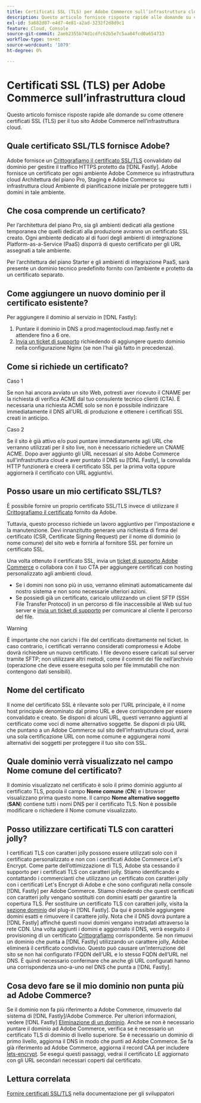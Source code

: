 ```yaml
---
title: Certificati SSL (TLS) per Adobe Commerce sull’infrastruttura cloud
description: Questo articolo fornisce risposte rapide alle domande su come ottenere certificati SSL (TLS) per il tuo sito Adobe Commerce nell’infrastruttura cloud.
exl-id: 5a682d07-e4d7-4e81-a2ad-3232f2d8d9c1
feature: Cloud, Console
source-git-commit: 2aeb2355b74d1cdfc62b5e7c5aa04fcd0a654733
workflow-type: tm+mt
source-wordcount: '1079'
ht-degree: 0%

---
```


# Certificati SSL (TLS) per Adobe Commerce sull’infrastruttura cloud

Questo articolo fornisce risposte rapide alle domande su come ottenere certificati SSL (TLS) per il tuo sito Adobe Commerce nell’infrastruttura cloud.

## Quale certificato SSL/TLS fornisce Adobe?

Adobe fornisce un [Crittografiamo il certificato SSL/TLS](https://letsencrypt.org/) convalidato dal dominio per gestire il traffico HTTPS protetto da [!DNL Fastly]. Adobe fornisce un certificato per ogni ambiente Adobe Commerce su infrastruttura cloud Architettura del piano Pro, Staging e Adobe Commerce su infrastruttura cloud Ambiente di pianificazione iniziale per proteggere tutti i domini in tale ambiente.

## Che cosa comprende un certificato?

Per l’architettura del piano Pro, sia gli ambienti dedicati alla gestione temporanea che quelli dedicati alla produzione avranno un certificato SSL creato. Ogni ambiente dedicato al di fuori degli ambienti di integrazione Platform-as-a-Service (PaaS) disporrà di questo certificato per gli URL assegnati a tale ambiente.

Per l’architettura del piano Starter e gli ambienti di integrazione PaaS, sarà presente un dominio tecnico predefinito fornito con l’ambiente e protetto da un certificato separato.

## Come aggiungere un nuovo dominio per il certificato esistente?

Per aggiungere il dominio al servizio in [!DNL Fastly]:

1. Puntare il dominio in DNS a prod.magentocloud.map.fastly.net e attendere fino a 6 ore.
1. [Invia un ticket di supporto](/help/help-center-guide/help-center/magento-help-center-user-guide.md#submit-ticket) richiedendo di aggiungere questo dominio nella configurazione Nginx (se non l&#39;hai già fatto in precedenza).

## Come si richiede un certificato?

Caso 1

Se non hai ancora avviato un sito Web, potresti aver ricevuto il CNAME per la richiesta di verifica ACME dal tuo consulente tecnico clienti (CTA). È necessaria una richiesta ACME solo se non è possibile indirizzare immediatamente il DNS all’URL di produzione e ottenere i certificati SSL creati in anticipo.

Caso 2

Se il sito è già attivo e/o puoi puntare immediatamente agli URL che verranno utilizzati per il sito live, non è necessario richiedere un CNAME ACME. Dopo aver aggiunto gli URL necessari al sito Adobe Commerce sull&#39;infrastruttura cloud e aver puntato il DNS su [!DNL Fastly], la convalida HTTP funzionerà e creerà il certificato SSL per la prima volta oppure aggiornerà il certificato con URL aggiuntivi.

## Posso usare un mio certificato SSL/TLS?

È possibile fornire un proprio certificato SSL/TLS invece di utilizzare il [Crittografiamo il certificato](https://letsencrypt.org/) fornito da Adobe.

Tuttavia, questo processo richiede un lavoro aggiuntivo per l&#39;impostazione e la manutenzione. Devi innanzitutto generare una richiesta di firma del certificato (CSR, Certificate Signing Request) per il nome di dominio (o nome comune) del sito web e fornirla al fornitore SSL per fornire un certificato SSL.

Una volta ottenuto il certificato SSL, invia un [ticket di supporto Adobe Commerce](/help/help-center-guide/help-center/magento-help-center-user-guide.md#submit-ticket) o collabora con il tuo CTA per aggiungere certificati con hosting personalizzato agli ambienti cloud.

* Se i domini non sono più in uso, verranno eliminati automaticamente dal nostro sistema e non sono necessarie ulteriori azioni.
* Se possiedi già un certificato, caricalo utilizzando un client SFTP (SSH File Transfer Protocol) in un percorso di file inaccessibile al Web sul tuo server e [invia un ticket di supporto](/help/help-center-guide/help-center/magento-help-center-user-guide.md#submit-ticket) per comunicare al cliente il percorso del file.

>[!WARNING]
>
>È importante che non carichi i file del certificato direttamente nel ticket. In caso contrario, i certificati verranno considerati compromessi e Adobe dovrà richiedere un nuovo certificato.
>I file devono essere caricati sul server tramite SFTP; non utilizzare altri metodi, come il commit dei file nell’archivio (operazione che deve essere eseguita solo per file immutabili che non contengono dati sensibili).

## Nome del certificato

Il nome del certificato SSL è rilevante solo per l’URL principale, è il nome host principale denominato dal primo URL e deve corrispondere per essere convalidato e creato. Se disponi di alcuni URL, questi verranno aggiunti al certificato come voci di nome alternativo soggette. Se disponi di più URL che puntano a un Adobe Commerce sul sito dell’infrastruttura cloud, avrai una sola certificazione URL con nome comune e aggiungerai nomi alternativi dei soggetti per proteggere il tuo sito con SSL.

## Quale dominio verrà visualizzato nel campo Nome comune del certificato?

Il dominio visualizzato nel certificato è solo il primo dominio aggiunto al certificato TLS, popola il campo **Nome comune** (**CN**) e i browser visualizzano prima questo nome. Il campo **Nome alternativo soggetto** (**SAN**) contiene tutti i nomi DNS per il certificato TLS. Non è possibile modificare o richiedere il Nome comune visualizzato.

## Posso utilizzare certificati TLS con caratteri jolly?

I certificati TLS con caratteri jolly possono essere utilizzati solo con il certificato personalizzato e non con i certificati Adobe Commerce Let&#39;s Encrypt. Come parte dell’ottimizzazione di TLS, Adobe sta cessando il supporto per i certificati TLS con caratteri jolly. Stiamo identificando e contattando i commercianti che utilizzano un certificato con caratteri jolly con i certificati Let&#39;s Encrypt di Adobe e che sono configurati nella console [!DNL Fastly] per Adobe Commerce. Stiamo chiedendo che questi certificati con caratteri jolly vengano sostituiti con domini esatti per garantire la copertura TLS. Per sostituire un certificato TLS con caratteri jolly, visita la [sezione dominio](https://experienceleague.adobe.com/en/docs/commerce-cloud-service/user-guide/cdn/setup-fastly/fastly-custom-cache-configuration#manage-domains) del plug-in [!DNL Fastly]. Da qui è possibile aggiungere domini esatti e rimuovere il carattere jolly. Nota che il DNS dovrà puntare a [!DNL Fastly] affinché questi nuovi domini vengano instradati attraverso la rete CDN. Una volta aggiunti i domini e aggiornato il DNS, verrà eseguito il provisioning di un certificato [Crittografiamo](https://letsencrypt.org/) corrispondente. Se non rimuovi un dominio che punta a [!DNL Fastly] utilizzando un carattere jolly, Adobe eliminerà il certificato condiviso. Questo può causare un’interruzione del sito se non hai configurato l’FQDN dell’URL e lo stesso FQDN dell’URL nel DNS. È quindi necessario confermare che anche gli URL configurati hanno una corrispondenza uno-a-uno nel DNS che punta a [!DNL Fastly].

## Cosa devo fare se il mio dominio non punta più ad Adobe Commerce?

Se il dominio non fa più riferimento a Adobe Commerce, rimuoverlo dal sistema di [!DNL Fastly]/Adobe Commerce. Per ulteriori informazioni, vedere [!DNL Fastly] [Eliminazione di un dominio](https://docs.fastly.com/en/guides/working-with-domains#deleting-a-domain). Anche se non è necessario puntare il dominio ad Adobe Commerce, verifica se è necessario un certificato TLS di dominio di livello superiore. Se è necessario un dominio di primo livello, aggiorna il DNS in modo che punti ad Adobe Commerce. Se fa già riferimento ad Adobe Commerce, aggiorna il record CAA per includere [lets-encrypt](https://letsencrypt.org/). Se esegui questi passaggi, vedrai il certificato LE aggiornato con gli URL secondari necessari coperti dal certificato&#x200B;.

## Lettura correlata

[Fornire certificati SSL/TLS](https://experienceleague.adobe.com/en/docs/commerce-cloud-service/user-guide/cdn/setup-fastly/fastly-configuration#provision-ssltls-certificates) nella documentazione per gli sviluppatori
